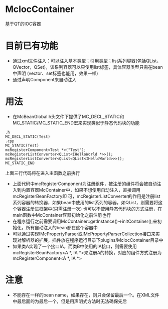# McIocContainer
基于QT的IOC容器

# 目前已有功能
- 通过xml文件注入：可以注入基本类型；引用类型；list系列容器(包括QList，QVector，QSet)，该系列容器可以只使用list标签，具体容器类型只需在bean中声明
(vector、set标签也能用，效果一样)
- 通过声明Component来自动注入

# 用法
- 在McBeanGlobal.h头文件下提供了MC_DECL_STATIC和MC_STATIC/MC_STATIC_END宏来实现类似于静态代码块的功能
~~~
.h
MC_DECL_STATIC(Test)
.cpp
MC_STATIC(Test)
mcRegisterComponent<Test *>("Test");
mcRegisterListConverter<QList<IHelloWorld *>>();
mcRegisterListConverter<QList<QList<IHelloWorld>>>();
MC_STATIC_END
~~~
上面三行代码将在进入主函数之前执行
- 上面代码中mcRegisterComponent为注册组件，被注册的组件将会被自动注入到内置容器McContainer中，如果不想使用自动注入，直接调用mcRegisterBeanFactory即
可，mcRegisterListConverter的作用是注册list系列容器的转换器，如果bean中使用的list系列的容器，如QList<int>，则需要将这个容器注册进框架中(只需注册一次)
也可以不使用静态代码块的方式注册，在main函数中McContainer容器初始化之前注册也行
- 在程序运行之前需要调用McContainer::getInstance()->initContainer();来初始化，所有自动注入的bean都在这个容器中
- 可以通过实现IMcPropertyParser或IMcPropertyParserCollection接口来实现对解析器的扩展，插件放在程序运行目录下plugins/McIocContainer目录中
- 如果类A实现了一个接口IA，而类B中使用的IA接口，则需要使用mcRegisterBeanFactory<A *, IA *>来注册A的转换，对应的组件方式注册为mcRegisterComponent<A *, IA *>

# 注意
- 不能存在一样的bean name，如果存在，则只会保留最后一个。在XML文件中最后面的为最后一个，但是用声明式方法时无法确保先后
  
